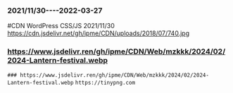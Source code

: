 ### 2021/11/30----2022-03-27
#CDN WordPress CSS/JS   2021/11/30
https://cdn.jsdelivr.net/gh/ipme/CDN/uploads/2018/07/740.jpg

### https://www.jsdelivr.ren/gh/ipme/CDN/Web/mzkkk/2024/02/2024-Lantern-festival.webp
`### https://www.jsdelivr.ren/gh/ipme/CDN/Web/mzkkk/2024/02/2024-Lantern-festival.webp`
`https://tinypng.com`
